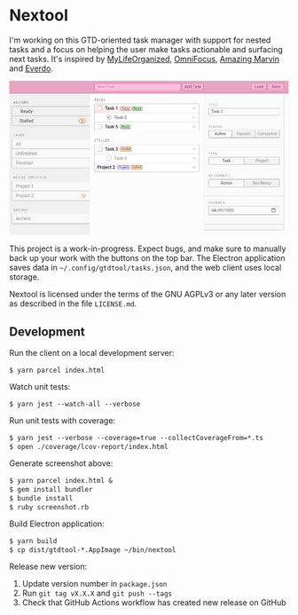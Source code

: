 # Nextool

I'm working on this GTD-oriented task manager with support for nested tasks and
a focus on helping the user make tasks actionable and surfacing next tasks. It's
inspired by [MyLifeOrganized](https://www.mylifeorganized.net/),
[OmniFocus](https://www.omnigroup.com/omnifocus/), [Amazing
Marvin](https://amazingmarvin.com/) and [Everdo](https://everdo.net/).

![Screenshot](/screenshot.png?raw=true)

This project is a work-in-progress. Expect bugs, and make sure to manually back
up your work with the buttons on the top bar. The Electron application saves
data in `~/.config/gtdtool/tasks.json`, and the web client uses local storage.

Nextool is licensed under the terms of the GNU AGPLv3 or any later version as
described in the file `LICENSE.md`.

## Development

Run the client on a local development server:

    $ yarn parcel index.html

Watch unit tests:

    $ yarn jest --watch-all --verbose

Run unit tests with coverage:

    $ yarn jest --verbose --coverage=true --collectCoverageFrom=*.ts
    $ open ./coverage/lcov-report/index.html

Generate screenshot above:

    $ yarn parcel index.html &
    $ gem install bundler
    $ bundle install
    $ ruby screenshot.rb

Build Electron application:

    $ yarn build
    $ cp dist/gtdtool-*.AppImage ~/bin/nextool

Release new version:

1. Update version number in `package.json`
2. Run `git tag vX.X.X` and `git push --tags`
3. Check that GitHub Actions workflow has created new release on GitHub
